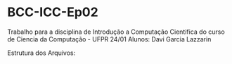 # BCC-ICC-Ep02
Trabalho para a disciplina de Introdução a Computação Cientifica do curso de Ciencia da Computação - UFPR 24/01
Alunos:
Davi Garcia Lazzarin

Estrutura dos Arquivos:
